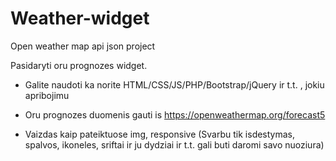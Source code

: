 # Weather-widget
Open weather map api json project

Pasidaryti oru prognozes widget.

* Galite naudoti ka norite HTML/CSS/JS/PHP/Bootstrap/jQuery ir t.t.
, jokiu apribojimu

* Oru prognozes duomenis gauti is https://openweathermap.org/forecast5
* Vaizdas kaip pateiktuose img, responsive
  (Svarbu tik isdestymas, spalvos, ikoneles, sriftai ir ju dydziai
  ir t.t. gali buti daromi savo nuoziura)
 

